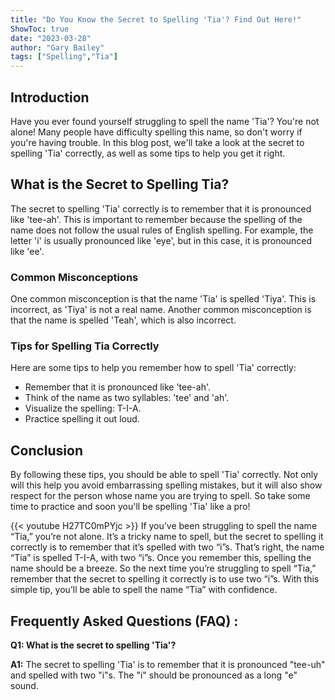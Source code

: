 ```yaml
---
title: "Do You Know the Secret to Spelling 'Tia'? Find Out Here!"
ShowToc: true 
date: "2023-03-28"
author: "Gary Bailey" 
tags: ["Spelling","Tia"]
---
```

## Introduction

Have you ever found yourself struggling to spell the name 'Tia'? You're not alone! Many people have difficulty spelling this name, so don't worry if you're having trouble. In this blog post, we'll take a look at the secret to spelling 'Tia' correctly, as well as some tips to help you get it right.

## What is the Secret to Spelling Tia?

The secret to spelling 'Tia' correctly is to remember that it is pronounced like 'tee-ah'. This is important to remember because the spelling of the name does not follow the usual rules of English spelling. For example, the letter 'i' is usually pronounced like 'eye', but in this case, it is pronounced like 'ee'.

### Common Misconceptions

One common misconception is that the name 'Tia' is spelled 'Tiya'. This is incorrect, as 'Tiya' is not a real name. Another common misconception is that the name is spelled 'Teah', which is also incorrect.

### Tips for Spelling Tia Correctly

Here are some tips to help you remember how to spell 'Tia' correctly:

- Remember that it is pronounced like 'tee-ah'.
- Think of the name as two syllables: 'tee' and 'ah'.
- Visualize the spelling: T-I-A.
- Practice spelling it out loud.

## Conclusion

By following these tips, you should be able to spell 'Tia' correctly. Not only will this help you avoid embarrassing spelling mistakes, but it will also show respect for the person whose name you are trying to spell. So take some time to practice and soon you'll be spelling 'Tia' like a pro!

{{< youtube H27TC0mPYjc >}} 
If you’ve been struggling to spell the name “Tia,” you’re not alone. It’s a tricky name to spell, but the secret to spelling it correctly is to remember that it’s spelled with two “i”s. That’s right, the name “Tia” is spelled T-I-A, with two “i”s. Once you remember this, spelling the name should be a breeze. So the next time you’re struggling to spell “Tia,” remember that the secret to spelling it correctly is to use two “i”s. With this simple tip, you’ll be able to spell the name “Tia” with confidence.

## Frequently Asked Questions (FAQ) :
**Q1: What is the secret to spelling 'Tia'?**

**A1:** The secret to spelling 'Tia' is to remember that it is pronounced "tee-uh" and spelled with two "i"s. The "i" should be pronounced as a long "e" sound.





